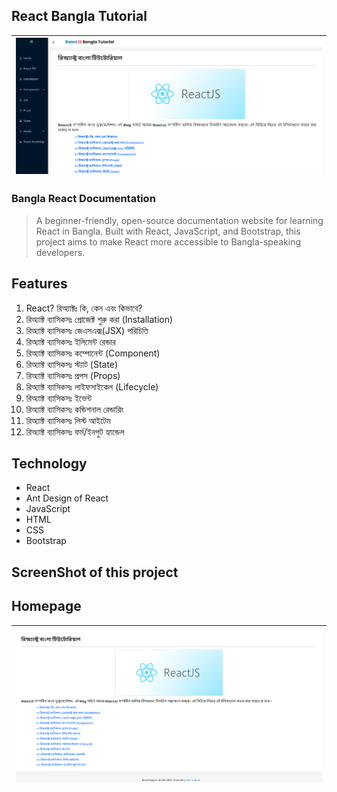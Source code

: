 ## React Bangla Tutorial

<table>
    <thead>
        <tr>
            <th>
                <img src="src/project_ss/ss1.png" alt="homepage">
            </th>
        </tr>
    </thead>
</table>

### Bangla React Documentation
<blockquote><p> A beginner-friendly, open-source documentation website for learning React in Bangla. Built with React, JavaScript, and Bootstrap, this project aims to make React more accessible to Bangla-speaking developers.</p></blockquote>

## Features 
<ol>
  <li>React? রিঅ্যাক্টঃ কি, কেন এবং কিভাবে?</li>
  <li>রিঅ্যাক্ট ব্যাসিকসঃ প্রোজেক্ট শুরু করা (Installation)</li>
  <li>রিঅ্যাক্ট ব্যাসিকসঃ জেএসএক্স(JSX) পরিচিতি</li>
  <li>রিঅ্যাক্ট ব্যাসিকসঃ ইলিমেন্ট রেন্ডার</li>
  <li>রিঅ্যাক্ট ব্যাসিকসঃ কম্পোনেন্ট (Component)</li>
  <li>রিঅ্যাক্ট ব্যাসিকসঃ স্ট্যাট (State)</li>
  <li>রিঅ্যাক্ট ব্যাসিকসঃ প্রপস (Props)</li>
  <li>রিঅ্যাক্ট ব্যাসিকসঃ লাইফসাইকেল (Lifecycle)</li>
  <li>রিঅ্যাক্ট ব্যাসিকসঃ ইভেন্ট</li>
  <li>রিঅ্যাক্ট ব্যাসিকসঃ কন্ডিশনাল রেন্ডারিং</li>
  <li>রিঅ্যাক্ট ব্যাসিকসঃ লিস্ট আইটেম</li>
  <li>রিঅ্যাক্ট ব্যাসিকসঃ ফর্ম/ইনপুট হ্যান্ডেল</li>
</ol>


## Technology
<ul>
    <li>React</li>
    <li>Ant Design of React</li>
    <li>JavaScript</li>
    <li>HTML</li>
    <li>CSS</li>
    <li>Bootstrap</li>
</ul>

## ScreenShot of this project
## Homepage
<table>
    <thead>
        <tr>
            <th>
                <img src="src/project_ss/ss2.png" alt="homepage">
            </th>
        </tr>
    </thead>
</table>

